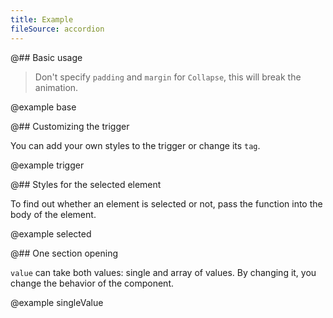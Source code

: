 ```yaml
---
title: Example
fileSource: accordion
---
```


@## Basic usage

> Don't specify `padding` and `margin` for `Collapse`, this will break the animation.

@example base

@## Customizing the trigger

You can add your own styles to the trigger or change its `tag`.

@example trigger

@## Styles for the selected element

To find out whether an element is selected or not, pass the function into the body of the element.

@example selected

@## One section opening

`value` can take both values: single and array of values. By changing it, you change the behavior of the component.

@example singleValue
